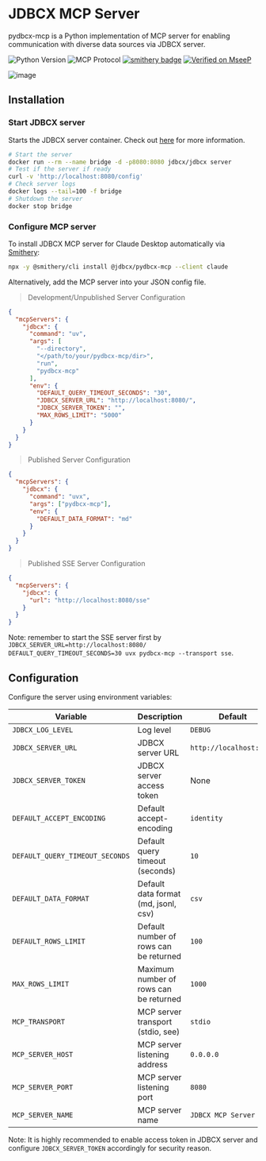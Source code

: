# JDBCX MCP Server

pydbcx-mcp is a Python implementation of MCP server for enabling communication with diverse data sources via JDBCX server.

![Python Version](https://img.shields.io/badge/python-3.10%2B-blue)
![MCP Protocol](https://img.shields.io/badge/MCP-Compatible-green)
[![smithery badge](https://smithery.ai/badge/@jdbcx/pydbcx-mcp)](https://smithery.ai/server/@jdbcx/pydbcx-mcp)
[![Verified on MseeP](https://mseep.ai/badge.svg)](https://mseep.ai/app/01a1230d-7407-4cd0-bc80-292b6f1079d6)

![image](https://github.com/user-attachments/assets/9a63dbba-64fa-424c-b399-40199dc2b820)

## Installation

### Start JDBCX server

Starts the JDBCX server container. Check out [here](https://github.com/jdbcx/jdbcx/tree/main/server) for more information.

```bash
# Start the server
docker run --rm --name bridge -d -p8080:8080 jdbcx/jdbcx server
# Test if the server if ready
curl -v 'http://localhost:8080/config'
# Check server logs
docker logs --tail=100 -f bridge
# Shutdown the server
docker stop bridge
```

### Configure MCP server

To install JDBCX MCP server for Claude Desktop automatically via [Smithery](https://smithery.ai/server/@jdbcx/pydbcx-mcp):

```bash
npx -y @smithery/cli install @jdbcx/pydbcx-mcp --client claude
```

Alternatively, add the MCP server into your JSON config file.

> Development/Unpublished Server Configuration

```json
{
  "mcpServers": {
    "jdbcx": {
      "command": "uv",
      "args": [
        "--directory",
        "</path/to/your/pydbcx-mcp/dir>",
        "run",
        "pydbcx-mcp"
      ],
      "env": {
        "DEFAULT_QUERY_TIMEOUT_SECONDS": "30",
        "JDBCX_SERVER_URL": "http://localhost:8080/",
        "JDBCX_SERVER_TOKEN": "",
        "MAX_ROWS_LIMIT": "5000"
      }
    }
  }
}
```

> Published Server Configuration

```json
{
  "mcpServers": {
    "jdbcx": {
      "command": "uvx",
      "args": ["pydbcx-mcp"],
      "env": {
        "DEFAULT_DATA_FORMAT": "md"
      }
    }
  }
}
```

> Published SSE Server Configuration

```json
{
  "mcpServers": {
    "jdbcx": {
      "url": "http://localhost:8080/sse"
    }
  }
}
```

Note: remember to start the SSE server first by `JDBCX_SERVER_URL=http://localhost:8080/ DEFAULT_QUERY_TIMEOUT_SECONDS=30 uvx pydbcx-mcp --transport sse`.

## Configuration

Configure the server using environment variables:

| Variable                        | Description                            | Default                 |
| ------------------------------- | -------------------------------------- | ----------------------- |
| `JDBCX_LOG_LEVEL`               | Log level                              | `DEBUG`                 |
| `JDBCX_SERVER_URL`              | JDBCX server URL                       | `http://localhost:8080` |
| `JDBCX_SERVER_TOKEN`            | JDBCX server access token              | None                    |
| `DEFAULT_ACCEPT_ENCODING`       | Default accept-encoding                | `identity`              |
| `DEFAULT_QUERY_TIMEOUT_SECONDS` | Default query timeout (seconds)        | `10`                    |
| `DEFAULT_DATA_FORMAT`           | Default data format (md, jsonl, csv)   | `csv`                   |
| `DEFAULT_ROWS_LIMIT`            | Default number of rows can be returned | `100`                   |
| `MAX_ROWS_LIMIT`                | Maximum number of rows can be returned | `1000`                  |
| `MCP_TRANSPORT`                 | MCP server transport (stdio, see)      | `stdio`                 |
| `MCP_SERVER_HOST`               | MCP server listening address           | `0.0.0.0`               |
| `MCP_SERVER_PORT`               | MCP server listening port              | `8080`                  |
| `MCP_SERVER_NAME`               | MCP server name                        | `JDBCX MCP Server`      |

Note: It is highly recommended to enable access token in JDBCX server and configure `JDBCX_SERVER_TOKEN` accordingly for security reason.
